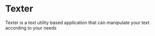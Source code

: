 # Texter
 Texter is a text utility based application that can manipulate your text according to your needs
